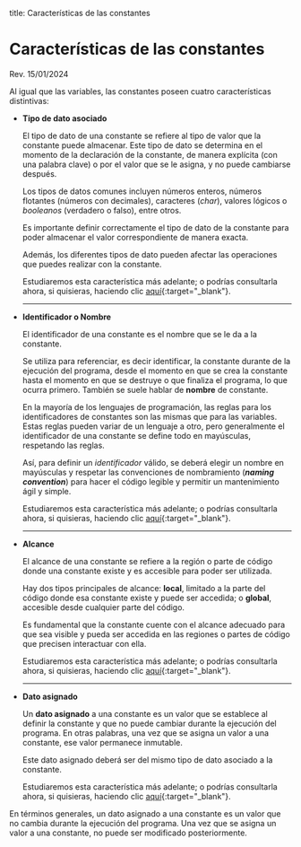 title: Características de las constantes

# Características de las constantes

<label class="revision">Rev. 15/01/2024</label>

Al igual que las variables, las constantes poseen cuatro características distintivas:

* **Tipo de dato asociado**

    El tipo de dato de una constante se refiere al tipo de valor que la constante puede almacenar. Este tipo de dato se determina en el momento de la declaración de la constante, de manera explícita (con una palabra clave) o por el valor que se le asigna, y no puede cambiarse después.

    Los tipos de datos comunes incluyen números enteros, números flotantes (números con decimales), caracteres (_char_), valores lógicos o _booleanos_ (verdadero o falso), entre otros.

    Es importante definir correctamente el tipo de dato de la constante para poder almacenar el valor correspondiente de manera exacta.
    
    Además, los diferentes tipos de dato pueden afectar las operaciones que puedes realizar con la constante.

    Estudiaremos esta característica más adelante; o podrías consultarla ahora, si quisieras, haciendo clic [aquí](../tipo-de-dato-de-una-constante){:target="_blank"}.

    ---

* **Identificador o Nombre**

    El identificador de una constante es el nombre que se le da a la constante.
    
    Se utiliza para referenciar, es decir identificar, la constante durante de la ejecución del programa, desde el momento en que se crea la constante hasta el momento en que se destruye o que finaliza el programa, lo que ocurra primero. También se suele hablar de **nombre** de constante.

    En la mayoría de los lenguajes de programación, las reglas para los identificadores de constantes son las mismas que para las variables. Estas reglas pueden variar de un lenguaje a otro, pero generalmente el identificador de una constante se define todo en mayúsculas, respetando las reglas.

    Así, para definir un _identificador_ válido, se deberá elegir un nombre en mayúsculas y respetar las convenciones de nombramiento (**_naming convention_**) para hacer el código legible y permitir un mantenimiento ágil y simple.
    
    Estudiaremos esta característica más adelante; o podrías consultarla ahora, si quisieras, haciendo clic [aquí](../identificador-de-una-constante/#pautas-generales-para-nombrar-constantes){:target="_blank"}.

    ---

* **Alcance**

    El alcance de una constante se refiere a la región o parte de código donde una constante existe y es accesible para poder ser utilizada. 
    
    Hay dos tipos principales de alcance: **local**, limitado a la parte del código donde esa constante existe y puede ser accedida; o **global**, accesible desde cualquier parte del código.
    
    Es fundamental que la constante cuente con el alcance adecuado para que sea visible y pueda ser accedida en las regiones o partes de código que precisen interactuar con ella.

    Estudiaremos esta característica más adelante; o podrías consultarla ahora, si quisieras, haciendo clic [aquí](../alcance-de-una-constante/){:target="_blank"}.

    ---

* **Dato asignado**

    Un **dato asignado** a una constante es un valor que se establece al definir la constante y que no puede cambiar durante la ejecución del programa. En otras palabras, una vez que se asigna un valor a una constante, ese valor permanece inmutable.
    
    Este dato asignado deberá ser del mismo tipo de dato asociado a la constante.

    Estudiaremos esta característica más adelante; o podrías consultarla ahora, si quisieras, haciendo clic [aquí](../dato-asignado-a-una-constante/){:target="_blank"}.

En términos generales, un dato asignado a una constante es un valor que no cambia durante la ejecución del programa. Una vez que se asigna un valor a una constante, no puede ser modificado posteriormente.